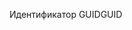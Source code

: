  <span data-ttu-id="e5d59-101">Идентификатор GUID</span><span class="sxs-lookup"><span data-stu-id="e5d59-101">GUID</span></span> 